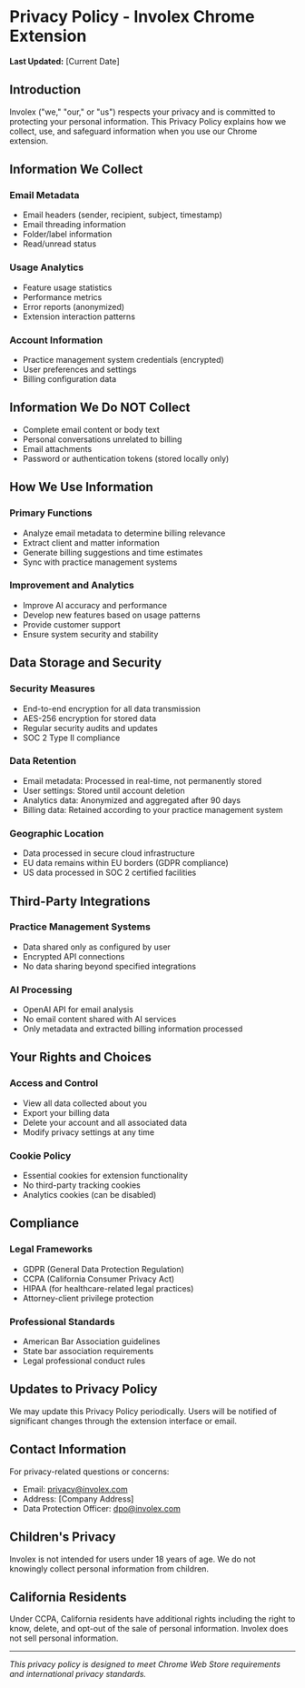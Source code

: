 # Privacy Policy - Involex Chrome Extension

**Last Updated:** [Current Date]

## Introduction
Involex ("we," "our," or "us") respects your privacy and is committed to protecting your personal information. This Privacy Policy explains how we collect, use, and safeguard information when you use our Chrome extension.

## Information We Collect

### Email Metadata
- Email headers (sender, recipient, subject, timestamp)
- Email threading information
- Folder/label information
- Read/unread status

### Usage Analytics
- Feature usage statistics
- Performance metrics
- Error reports (anonymized)
- Extension interaction patterns

### Account Information
- Practice management system credentials (encrypted)
- User preferences and settings
- Billing configuration data

## Information We Do NOT Collect
- Complete email content or body text
- Personal conversations unrelated to billing
- Email attachments
- Password or authentication tokens (stored locally only)

## How We Use Information

### Primary Functions
- Analyze email metadata to determine billing relevance
- Extract client and matter information
- Generate billing suggestions and time estimates
- Sync with practice management systems

### Improvement and Analytics
- Improve AI accuracy and performance
- Develop new features based on usage patterns
- Provide customer support
- Ensure system security and stability

## Data Storage and Security

### Security Measures
- End-to-end encryption for all data transmission
- AES-256 encryption for stored data
- Regular security audits and updates
- SOC 2 Type II compliance

### Data Retention
- Email metadata: Processed in real-time, not permanently stored
- User settings: Stored until account deletion
- Analytics data: Anonymized and aggregated after 90 days
- Billing data: Retained according to your practice management system

### Geographic Location
- Data processed in secure cloud infrastructure
- EU data remains within EU borders (GDPR compliance)
- US data processed in SOC 2 certified facilities

## Third-Party Integrations

### Practice Management Systems
- Data shared only as configured by user
- Encrypted API connections
- No data sharing beyond specified integrations

### AI Processing
- OpenAI API for email analysis
- No email content shared with AI services
- Only metadata and extracted billing information processed

## Your Rights and Choices

### Access and Control
- View all data collected about you
- Export your billing data
- Delete your account and all associated data
- Modify privacy settings at any time

### Cookie Policy
- Essential cookies for extension functionality
- No third-party tracking cookies
- Analytics cookies (can be disabled)

## Compliance

### Legal Frameworks
- GDPR (General Data Protection Regulation)
- CCPA (California Consumer Privacy Act)
- HIPAA (for healthcare-related legal practices)
- Attorney-client privilege protection

### Professional Standards
- American Bar Association guidelines
- State bar association requirements
- Legal professional conduct rules

## Updates to Privacy Policy
We may update this Privacy Policy periodically. Users will be notified of significant changes through the extension interface or email.

## Contact Information
For privacy-related questions or concerns:
- Email: privacy@involex.com
- Address: [Company Address]
- Data Protection Officer: dpo@involex.com

## Children's Privacy
Involex is not intended for users under 18 years of age. We do not knowingly collect personal information from children.

## California Residents
Under CCPA, California residents have additional rights including the right to know, delete, and opt-out of the sale of personal information. Involex does not sell personal information.

---

*This privacy policy is designed to meet Chrome Web Store requirements and international privacy standards.*
